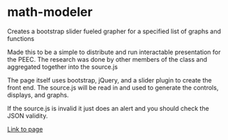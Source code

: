 # math-modeler
Creates a bootstrap slider fueled grapher for a specified list of graphs and functions

Made this to be a simple to distribute and run interactable presentation for the PEEC.
The research was done by other members of the class and aggregated together into the source.js

The page itself uses bootstrap, jQuery, and a slider plugin to create the front end.
The source.js will be read in and used to generate the controls, displays, and graphs.

If the source.js is invalid it just does an alert and you should check the JSON validity.

[Link to page](https://nadizak.github.io/math-modeler/)
